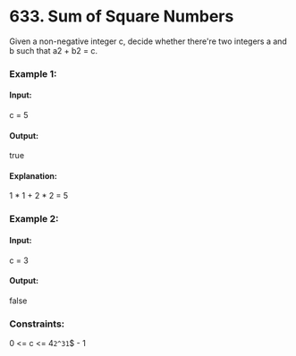 # 633. Sum of Square Numbers
Given a non-negative integer c, decide whether there're two integers a and b such that a2 + b2 = c.

### Example 1:
#### Input:
c = 5
#### Output:
true
#### Explanation:
1 * 1 + 2 * 2 = 5

### Example 2:
#### Input:
c = 3
#### Output:
false
 
### Constraints:
0 <= c <= 4`2^31`$ - 1

